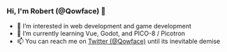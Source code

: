 ### Hi, I'm Robert (@Qowface) 👋
- 👀 I’m interested in web development and game development
- 🌱 I’m currently learning Vue, Godot, and PICO-8 / Picotron
- 📫 You can reach me on [Twitter (@Qowface)](https://twitter.com/Qowface) until its inevitable demise

<!--
**Qowface/Qowface** is a ✨ _special_ ✨ repository because its `README.md` (this file) appears on your GitHub profile.

Here are some ideas to get you started:

- 🔭 I’m currently working on ...
- 🌱 I’m currently learning ...
- 👯 I’m looking to collaborate on ...
- 🤔 I’m looking for help with ...
- 💬 Ask me about ...
- 📫 How to reach me: ...
- 😄 Pronouns: ...
- ⚡ Fun fact: ...
-->
